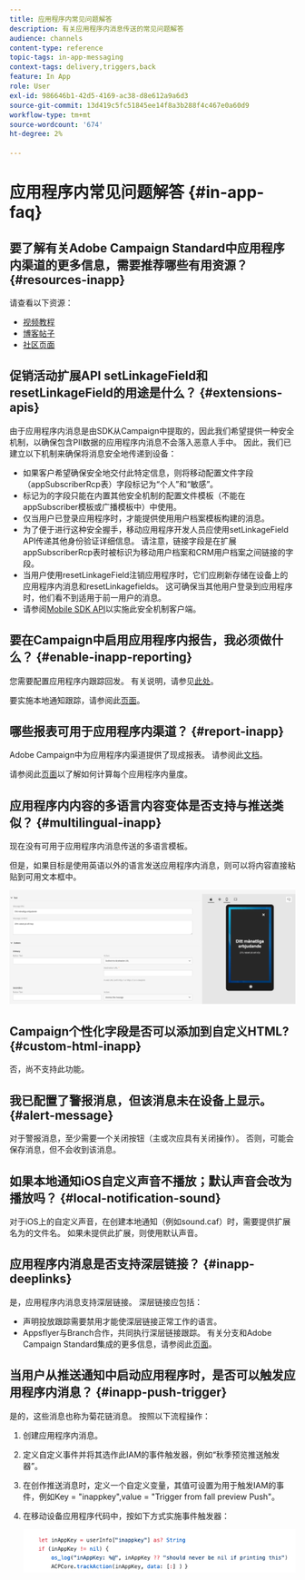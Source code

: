 ```yaml
---
title: 应用程序内常见问题解答
description: 有关应用程序内消息传送的常见问题解答
audience: channels
content-type: reference
topic-tags: in-app-messaging
context-tags: delivery,triggers,back
feature: In App
role: User
exl-id: 986646b1-42d5-4169-ac38-d8e612a9a6d3
source-git-commit: 13d419c5fc51845ee14f8a3b288f4c467e0a60d9
workflow-type: tm+mt
source-wordcount: '674'
ht-degree: 2%

---
```



# 应用程序内常见问题解答 {#in-app-faq}

## 要了解有关Adobe Campaign Standard中应用程序内渠道的更多信息，需要推荐哪些有用资源？ {#resources-inapp}

请查看以下资源：

* [视频教程](https://experienceleague.adobe.com/docs/campaign-standard-learn/tutorials/communication-channels/mobile/in-app/in-app-message-overview.html)
* [博客帖子](https://theblog.adobe.com/get-more-out-of-the-new-in-app-message-channel-from-adobe-campaign/)
* [社区页面](https://experienceleaguecommunities.adobe.com/t5/adobe-campaign-standard/ct-p/adobe-campaign-standard-community)

## 促销活动扩展API setLinkageField和resetLinkageField的用途是什么？ {#extensions-apis}

由于应用程序内消息是由SDK从Campaign中提取的，因此我们希望提供一种安全机制，以确保包含PII数据的应用程序内消息不会落入恶意人手中。 因此，我们已建立以下机制来确保将消息安全地传递到设备：

* 如果客户希望确保安全地交付此特定信息，则将移动配置文件字段（appSubscriberRcp表）字段标记为“个人”和“敏感”。
* 标记为的字段只能在内置其他安全机制的配置文件模板（不能在appSubscriber模板或广播模板中）中使用。
* 仅当用户已登录应用程序时，才能提供使用用户档案模板构建的消息。
* 为了便于进行这种安全握手，移动应用程序开发人员应使用setLinkageField API传递其他身份验证详细信息。 请注意，链接字段是在扩展appSubscriberRcp表时被标识为移动用户档案和CRM用户档案之间链接的字段。
* 当用户使用resetLinkageField注销应用程序时，它们应刷新存储在设备上的应用程序内消息和resetLinkagefields。 这可确保当其他用户登录到应用程序时，他们看不到适用于前一用户的消息。
* 请参阅[Mobile SDK API](Https://aep-sdks.gitbook.io/docs/using-mobile-extensions/adobe-campaign-standard/adobe-campaign-standard-api-reference)以实施此安全机制客户端。

## 要在Campaign中启用应用程序内报告，我必须做什么？ {#enable-inapp-reporting}

您需要配置应用程序内跟踪回发。 有关说明，请参见[此处](https://helpx.adobe.com/campaign/kb/config-app-in-launch.html#InApptrackingpostback)。

要实施本地通知跟踪，请参阅此[页面](../../administration/using/local-tracking.md)。

## 哪些报表可用于应用程序内渠道？ {#report-inapp}

Adobe Campaign中为应用程序内渠道提供了现成报表。 请参阅此[文档](../../reporting/using/in-app-report.md)。

请参阅此[页面](../../reporting/using/indicator-calculation.md#in-app-delivery)以了解如何计算每个应用程序内量度。

## 应用程序内内容的多语言内容变体是否支持与推送类似？ {#multilingual-inapp}

现在没有可用于应用程序内消息传送的多语言模板。

但是，如果目标是使用英语以外的语言发送应用程序内消息，则可以将内容直接粘贴到可用文本框中。

![](assets/faq_inapp.png)

## Campaign个性化字段是否可以添加到自定义HTML? {#custom-html-inapp}

否，尚不支持此功能。

## 我已配置了警报消息，但该消息未在设备上显示。 {#alert-message}

对于警报消息，至少需要一个关闭按钮（主或次应具有关闭操作）。 否则，可能会保存消息，但不会收到该消息。

## 如果本地通知iOS自定义声音不播放；默认声音会改为播放吗？ {#local-notification-sound}

对于iOS上的自定义声音，在创建本地通知（例如sound.caf）时，需要提供扩展名为的文件名。 如果未提供此扩展，则使用默认声音。

## 应用程序内消息是否支持深层链接？ {#inapp-deeplinks}

是，应用程序内消息支持深层链接。 深层链接应包括：

* 声明投放跟踪需要禁用才能使深层链接正常工作的语言。
* Appsflyer与Branch合作，共同执行深层链接跟踪。 有关分支和Adobe Campaign Standard集成的更多信息，请参阅此[页面](https://help.branch.io/using-branch/docs/adobe-campaign-standard-1)。

## 当用户从推送通知中启动应用程序时，是否可以触发应用程序内消息？ {#inapp-push-trigger}

是的，这些消息也称为菊花链消息。 按照以下流程操作：

1. 创建应用程序内消息。

1. 定义自定义事件并将其选作此IAM的事件触发器，例如“秋季预览推送触发器”。

1. 在创作推送消息时，定义一个自定义变量，其值可设置为用于触发IAM的事件，例如Key = &quot;inappkey&quot;,value = &quot;Trigger from fall preview Push&quot;。

1. 在移动设备应用程序代码中，按如下方式实施事件触发器：

   ![](assets/faq_inapp_2.png)
